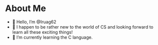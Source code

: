 # About Me

- 🌝 Hello, I’m @Iruag62
- 🌠 I happen to be rather new to the world of CS and looking forward to learn all these exciting things!
- 🌟 I’m currently learning the C language.

<!---
Iruag62/Iruag62 is a ✨ special ✨ repository because its `README.md` (this file) appears on your GitHub profile.
You can click the Preview link to take a look at your changes.
--->
